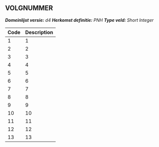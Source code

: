 ## VOLGNUMMER

*__Domeinlijst versie:__ d4*
*__Herkomst definitie:__ PNH*
*__Type veld:__ Short Integer*

|__Code__ |__Description__	|
|	---	|	---	|
| 1 | 1 |
| 2 | 2 |
| 3 | 3 | 
| 4 | 4 |
| 5 | 5 |
| 6 | 6 |
| 7 | 7 | 
| 8 | 8 |
| 9 | 9 |
| 10 | 10 |
| 11 | 11 |
| 12 | 12 |
| 13 | 13 |
